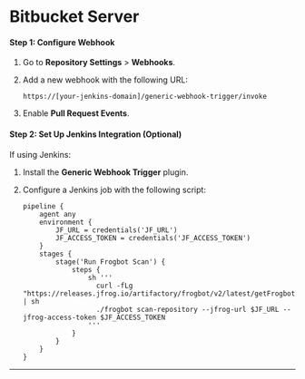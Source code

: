 # Bitbucket Server

#### Step 1: Configure Webhook

1. Go to **Repository Settings** > **Webhooks**.
2.  Add a new webhook with the following URL:

    ```
    https://[your-jenkins-domain]/generic-webhook-trigger/invoke
    ```
3. Enable **Pull Request Events**.

#### Step 2: Set Up Jenkins Integration (Optional)

If using Jenkins:

1. Install the **Generic Webhook Trigger** plugin.
2.  Configure a Jenkins job with the following script:

    ```
    pipeline {
        agent any
        environment {
            JF_URL = credentials('JF_URL')
            JF_ACCESS_TOKEN = credentials('JF_ACCESS_TOKEN')
        }
        stages {
            stage('Run Frogbot Scan') {
                steps {
                    sh '''
                      curl -fLg "https://releases.jfrog.io/artifactory/frogbot/v2/latest/getFrogbot.sh" | sh
                      ./frogbot scan-repository --jfrog-url $JF_URL --jfrog-access-token $JF_ACCESS_TOKEN
                    '''
                }
            }
        }
    }
    ```

***

###
